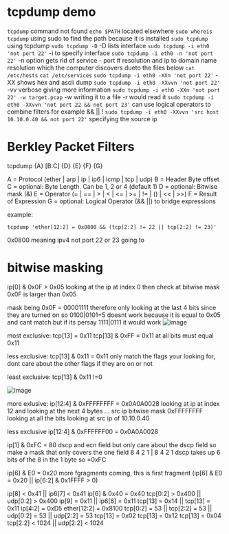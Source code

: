 # tcpdump demo

```tcpdump```
  command not found
```echo $PATH```
  located elsewhere
```sudo whereis tcpdump```
  using sudo to find the path because it is installed
```sudo tcpdump```
  using tcpdump
```sudo tcpdump -D```
  -D lists interface
```sudo tcpdump -i eth0 'not port 22'```
  -i to specify interface
```sudo tcpdump -i eth0 -n 'not port 22'```
  -n option gets rid of service - port # resolution and ip to domain name resolution which the computer discovers dueto the files below
```cat /etc/hosts```
```cat /etc/services```
```sudo tcpdump -i eth0 -XXn 'not port 22'```
  -XX shows hex and ascii dump
```sudo tcpdump -i eth0 -XXvvn 'not port 22'```
  -vv verbose giving more information
```sudo tcpdump -i eth0 -XXn 'not port 22' -w target.pcap```
  -w writing it to a file
  -r would read it
```sudo tcpdump -i eth0 -XXvvn 'not port 22 && not port 23'```
  can use logical operators to combine filters for example
  && || !
```sudo tcpdump -i eth0 -XXvvn 'src host 10.10.0.40 && not port 22'```
  specifying the source ip


# Berkley Packet Filters

tcpdump {A} [B:C] {D} {E} {F} {G}

A = Protocol (ether | arp | ip | ip6 | icmp | tcp | udp)
B = Header Byte offset
C = optional: Byte Length. Can be 1, 2 or 4 (default 1)
D = optional: Bitwise mask (&)
E = Operator (= | == | > | < | <= | >= | != | () | << | >>)
F = Result of Expression
G = optional: Logical Operator (&& ||) to bridge expressions

example:
```
tcpdump 'ether[12:2] = 0x0800 && (tcp[2:2] != 22 || tcp[2:2] != 23)'
```
0x0800 meaning ipv4
not port 22 or 23 going to 



# bitwise masking

ip[0] & 0x0F > 0x05
looking at the ip at index 0 then check at bitwise mask 0x0F is larger than 0x05


mask being 0x0F = 00001111
therefore only looking at the last 4 bits since they are turned on
so 0100|0101=5 doesnt work because it is equal to 0x05 and cant match
but if its persay 1111|0111 it would work
![image](https://github.com/hannahsfrommt/Networking/assets/140441321/c53550d6-9133-45ce-a2f7-5b441a06e75d)

most exclusive:
tcp[13] = 0x11
tcp[13] & 0xFF = 0x11
at all bits must equal 0x11

less exclusive:
tcp[13] & 0x11 = 0x11
only match the flags your looking for, dont care about the other flags if they are on or not 

least exclusive:
tcp[13] & 0x11 !=0

![image](https://github.com/hannahsfrommt/Networking/assets/140441321/d5f34461-f816-4f79-a6dd-5dba63d94805)

more exlusive:
ip[12:4] & 0xFFFFFFFF = 0x0A0A0028
looking at ip at index 12 and looking at the next 4 bytes ... src ip
bitwise mask 0xFFFFFFFF looking at all the bits
looking at src ip of 10.10.0.40

less exclusive
ip[12:4] & 0xFFFFFF00 = 0x0A0A0028

ip[1] & 0xFC = 80
dscp and ecn field but only care about the dscp field so make a mask that only covers the one field
8 4 2 1 | 8 4 2 1 
dscp takes up 6 bits of the 8 in the 1 byte so =0xFC

ip[6] & E0 = 0x20
more fgragments coming, this is first fragment
(ip[6] & E0 = 0x20 || ip[6:2] & 0x1FFFF > 0)





ip[8] < 0x41 || ip6[7] < 0x41
ip[6] & 0x40 = 0x40
tcp[0:2] > 0x400 || udp[0:2] > 0x400
ip[9] = 0x11 || ip6[6] = 0x11
tcp[13] = 0x14 || tcp[13] = 0x11
ip[4:2] = 0xD5
ether[12:2] = 0x8100
tcp[0:2] = 53 || tcp[2:2] = 53 || udp[0:2] = 53 || udp[2:2] = 53
tcp[13] = 0x02
tcp[13] = 0x12
tcp[13] = 0x04
tcp[2:2] < 1024 || udp[2:2] < 1024









